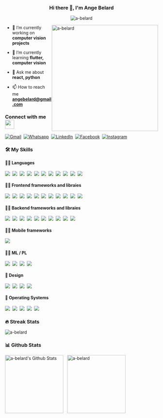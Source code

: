 <h3 align="center">Hi there 👋, I'm Ange Belard </h3>
<p align="center"><img src="https://readme-typing-svg.herokuapp.com?font=poppins&center=true&vCenter=true&size=16&lines=FULL+STACK+WEB+DEVELOPER;REACT+ON+MY+WAY;COMPUTER+VISION+ENTHUSIAST" alt="a-belard"/></p>
<img align="right" width="350px" style="margin: auto" src="https://www.pngitem.com/pimgs/b/4-42822_developer-png.png" alt="a-belard"/>

- 🔭 I’m currently working on **computer vision projects**

- 🌱 I’m currently learning **flutter, computer vision**

- 💬 Ask me about **react, python**

- 📫 How to reach me **angebelard@gmail.com**


### Connect with me <img src="https://media.giphy.com/media/iY8CRBdQXODJSCERIr/giphy.gif" width="30px">

<p>
	<a href="mailto:angebelard@gmail.com"><img img src="https://img.shields.io/badge/Gmail-D14836?style=for-the-badge&logo=gmail&logoColor=white" alt="Gmail"/></a>&nbsp;
	<a href="https://wa.me/0780578131"><img src="https://img.shields.io/badge/WhatsApp-25D366?style=for-the-badge&logo=whatsapp&logoColor=white" alt="Whatsapp"/></a>&nbsp;
	<a href="https://www.linkedin.com/in/ange-belard-r-b43552228/"><img src="https://img.shields.io/badge/linkedin-%230077B5.svg?style=for-the-badge&logo=linkedin&logoColor=white" alt="LinkedIn"/></a>&nbsp;
	<a href="https://www.facebook.com/angebelard"><img src="https://img.shields.io/badge/Facebook-%231877F2.svg?style=for-the-badge&logo=Facebook&logoColor=white" alt="Facebook"/></a>&nbsp;
	<a href="https://www.instagram.com/belix_2.0/"><img src="https://img.shields.io/badge/Instagram-%23E4405F.svg?style=for-the-badge&logo=Instagram&logoColor=white" alt="Instagram"/></a>
</p>


### 🛠️ My Skills

#### 🧑‍💻 Languages

<p>
    	<a href="#"><img src="https://img.shields.io/badge/javascript-%23323330.svg?style=for-the-badge&logo=javascript&logoColor=%23F7DF1E"></a>&nbsp;
	<a href="#"><img src="https://img.shields.io/badge/python-3670A0?style=for-the-badge&logo=python&logoColor=ffdd54"></a>&nbsp;
	<a href="#"><img src="https://img.shields.io/badge/java-%23ED8B00.svg?style=for-the-badge&logo=java&logoColor=white"></a>&nbsp;
	<a href="#"><img src="https://img.shields.io/badge/dart-%230175C2.svg?style=for-the-badge&logo=dart&logoColor=white"></a>&nbsp;
	<a href="#"><img src="https://img.shields.io/badge/typescript-%23007ACC.svg?style=for-the-badge&logo=typescript&logoColor=white"></a>&nbsp;
	<a href="#"><img src="https://img.shields.io/badge/c-%2300599C.svg?style=for-the-badge&logo=c&logoColor=white"></a>&nbsp;
	<a href="#"><img src="https://img.shields.io/badge/c++-%2300599C.svg?style=for-the-badge&logo=c%2B%2B&logoColor=white"></a>&nbsp;
	<a href="#"><img src="https://img.shields.io/badge/html5-%23E34F26.svg?style=for-the-badge&logo=html5&logoColor=white"></a>&nbsp;
	<a href="#"><img src="https://img.shields.io/badge/css3-%231572B6.svg?style=for-the-badge&logo=css3&logoColor=white"></a>&nbsp;
	<a href="#"><img src="https://img.shields.io/badge/php-%23777BB4.svg?style=for-the-badge&logo=php&logoColor=white"></a>&nbsp;
	<a href="#"><img src="https://img.shields.io/badge/markdown-%23000000.svg?style=for-the-badge&logo=markdown&logoColor=white"></a>&nbsp;
</p>


#### 🧑‍💻 Frontend frameworks and libraies

<p>
    	<a href="#"><img src="https://img.shields.io/badge/react-%2320232a.svg?style=for-the-badge&logo=react&logoColor=%2361DAFB"></a>&nbsp;
	<a href="#"><img src="https://img.shields.io/badge/redux-%23593d88.svg?style=for-the-badge&logo=redux&logoColor=white"></a>&nbsp;
	<a href="#"><img src="ttps://img.shields.io/badge/Next-black?style=for-the-badge&logo=next.js&logoColor=white"></a>&nbsp;
	<a href="#"><img src="https://img.shields.io/badge/styled--components-DB7093?style=for-the-badge&logo=styled-components&logoColor=white"></a>&nbsp;
	<a href="#"><img src="https://img.shields.io/badge/threejs-black?style=for-the-badge&logo=three.js&logoColor=white"></a>&nbsp;
	<a href="#"><img src="https://img.shields.io/badge/angular-%23DD0031.svg?style=for-the-badge&logo=angular&logoColor=white"></a>&nbsp;
	<a href="#"><img src="https://img.shields.io/badge/CodeIgniter-%23EF4223.svg?style=for-the-badge&logo=codeIgniter&logoColor=white"></a>&nbsp;
	<a href="#"><img src="https://img.shields.io/badge/jquery-%230769AD.svg?style=for-the-badge&logo=jquery&logoColor=white"></a>&nbsp;
	<a href="#"><img src="https://img.shields.io/badge/MUI-%230081CB.svg?style=for-the-badge&logo=mui&logoColor=white"></a>&nbsp;
	<a href="#"><img src="https://img.shields.io/badge/SASS-hotpink.svg?style=for-the-badge&logo=SASS&logoColor=white"></a>&nbsp;
	<a href="#"><img src="https://img.shields.io/badge/tailwindcss-%2338B2AC.svg?style=for-the-badge&logo=tailwind-css&logoColor=white"></a>&nbsp;
</p>


#### 🧑‍💻 Backend frameworks and libraies

<p>
    	<a href="#"><img src="https://img.shields.io/badge/node.js-6DA55F?style=for-the-badge&logo=node.js&logoColor=white"></a>&nbsp;
	<a href="#"><img src="https://img.shields.io/badge/express.js-%23404d59.svg?style=for-the-badge&logo=express&logoColor=%2361DAFB"></a>&nbsp;
	<a href="#"><img src="https://img.shields.io/badge/django-%23092E20.svg?style=for-the-badge&logo=django&logoColor=white"></a>&nbsp;
	<a href="#"><img src="https://img.shields.io/badge/DJANGO-REST-ff1709?style=for-the-badge&logo=django&logoColor=white&color=ff1709&labelColor=gray"></a>&nbsp;
	<a href="#"><img src="https://img.shields.io/badge/flask-%23000.svg?style=for-the-badge&logo=flask&logoColor=white"></a>&nbsp;
	<a href="#"><img src="https://img.shields.io/badge/JWT-black?style=for-the-badge&logo=JSON%20web%20tokens"></a>&nbsp;
	<a href="#"><img src="https://img.shields.io/badge/nestjs-%23E0234E.svg?style=for-the-badge&logo=nestjs&logoColor=white"></a>&nbsp;
	<a href="#"><img src="https://img.shields.io/badge/spring-%236DB33F.svg?style=for-the-badge&logo=spring&logoColor=white"></a>&nbsp;
	<a href="#"><img src="https://img.shields.io/badge/Socket.io-black?style=for-the-badge&logo=socket.io&badgeColor=010101"></a>&nbsp;
	<a href="#"><img src="https://img.shields.io/badge/opencv-%23white.svg?style=for-the-badge&logo=opencv&logoColor=white"></a>&nbsp;
</p>


#### 🧑‍💻 Mobile frameworks

<p>
    	<a href="#"><img src="https://img.shields.io/badge/Flutter-%2302569B.svg?style=for-the-badge&logo=Flutter&logoColor=white"></a>&nbsp;
</p>


#### 🧑‍💻 ML / PL

<p>
    	<a href="#"><img src="https://img.shields.io/badge/numpy-%23013243.svg?style=for-the-badge&logo=numpy&logoColor=white"></a>&nbsp;
	<a href="#"><img src="https://img.shields.io/badge/pandas-%23150458.svg?style=for-the-badge&logo=pandas&logoColor=white"></a>&nbsp;
	<a href="#"><img src="https://img.shields.io/badge/numpy-%23013243.svg?style=for-the-badge&logo=numpy&logoColor=white"></a>&nbsp;
	<a href="#"><img src="https://img.shields.io/badge/cvzone-%23013243.svg?style=for-the-badge&logo=numpy&logoColor=white"></a>&nbsp;
</p>


#### 🏀 Design

<p>
    	<a href="#"><img src="https://img.shields.io/badge/figma-%23F24E1E.svg?style=for-the-badge&logo=figma&logoColor=white"></a>&nbsp;
	<a href="#"><img src="https://img.shields.io/badge/Adobe%20XD-470137?style=for-the-badge&logo=Adobe%20XD&logoColor=#FF61F6"></a>&nbsp;
	<a href="#"><img src="https://img.shields.io/badge/adobe%20illustrator-%23FF9A00.svg?style=for-the-badge&logo=adobe%20illustrator&logoColor=white"></a>&nbsp;
	<a href="#"><img src="https://img.shields.io/badge/blender-%23F5792A.svg?style=for-the-badge&logo=blender&logoColor=white"></a>&nbsp;
</p>


#### 🔣 Operating Systems
 
<p>
	<a href="#"><img src="https://img.shields.io/badge/Windows-0078D6?style=for-the-badge&logo=windows&logoColor=white"></a>&nbsp;
    	<a href="#"><img src="https://img.shields.io/badge/Linux-FCC624?style=for-the-badge&logo=linux&logoColor=black"></a>&nbsp;
    	<a href="#"><img src="https://img.shields.io/badge/Kali-268BEE?style=for-the-badge&logo=kalilinux&logoColor=white"></a>&nbsp;
	<a href="#"><img src="(https://img.shields.io/badge/Ubuntu-E95420?style=for-the-badge&logo=ubuntu&logoColor=white"></a>&nbsp;
	<a href="#"><img src="https://img.shields.io/badge/-Zorin%20OS-%2310AAEB?style=for-the-badge&logo=zorin&logoColor=white"></a>&nbsp;	  
</p>


### 🔥 Streak Stats

<img src="https://github-readme-streak-stats.herokuapp.com?user=a-belard&theme=github-dark-blue&date_format=M%20j%5B%2C%20Y%5D" alt="a-belard"/>


### 📊 Github Stats


<p style="display:flex; gap: 10px">
    	<img align="left" alt="a-belard's Github Stats" src="https://github-readme-stats.vercel.app/api?username=a-belard&show_icons=true&count_private=true&theme=algolia" height="192px"/>
	 <img src="https://github-readme-stats.vercel.app/api/top-langs?username=a-belard&langs_count=10&show_icons=true&locale=en&layout=compact&theme=algolia" alt="a-belard" height="192px"/>
  </p>

<!--   <summary><b>⚡ Recent GitHub Activity</b></summary>
  <br/>
   <a href="https://github.com/a-belard"><img alt="a-belard's Activity Graph" src="https://activity-graph.herokuapp.com/graph?username=a-belard&custom_title=a-belard's%20Contribution%20Graph&theme=react-dark" /></a>
  <br/>
